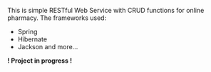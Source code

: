 This is simple RESTful Web Service with CRUD functions for online pharmacy.
The frameworks used:
* Spring
* Hibernate
* Jackson
and more...

**! Project in progress !**


